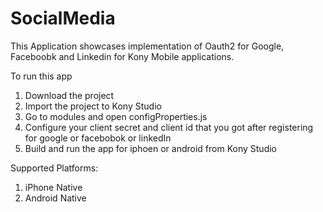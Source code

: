 SocialMedia
===========
This Application showcases implementation of Oauth2 for Google, Faceboobk and Linkedin for Kony Mobile applications.

To run this app

1. Download the project
2. Import the project to Kony Studio
3. Go to modules and open configProperties.js
4. Configure your client secret and client id that you got after registering for google or facebobok or linkedIn 
5. Build and run the app for iphoen or android from Kony Studio




Supported Platforms:

1. iPhone Native
2. Android Native
